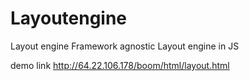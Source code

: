 Layoutengine
============

Layout engine
Framework agnostic Layout engine in JS

demo link http://64.22.106.178/boom/html/layout.html
